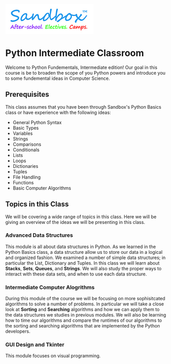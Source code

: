 ![jpg](Sandbox_Logo_new2015.jpg)
# Python Intermediate Classroom

Welcome to Python Fundementals, Intermediate edition! Our goal in this course is be to broaden the scope of you Python powers and introduce you to some fundemental ideas in Computer Science.

## Prerequisites
This class assumes that you have been through Sandbox's Python Basics class or have experience with the following ideas:

* General Python Syntax
* Basic Types
* Variables
* Strings
* Comparisons
* Conditionals
* Lists
* Loops
* Dictionaries
* Tuples
* File Handling
* Functions
* Basic Computer Algorithms

## Topics in this Class
We will be covering a wide range of topics in this class. Here we will be giving an overview of the ideas we will be presenting in this class.

### Advanced Data Structures

This module is all about data structures in Python. As we learned in the Python Basics class, a data structure allow us to store our data in a logical and organized fashion. We examined a number of simple data structures; in particular the List, Dictionary and Tuples. In this class we will learn about **Stacks**, **Sets**, **Queues**, and **Strings**. We will also study the proper ways to interact with these data sets, and when to use each data structure.

### Intermediate Computer Alogrithms

During this module of the course we will be focusing on more sophisitcated algorithms to solve a number of problems. In particular we will take a close look at **Sorting** and **Searching** algorithms and how we can apply them to the data structures we studies in previous modules. We will also be learning how to time our algorithms and compare the runtimes of our algorithms to the sorting and searching algorithms that are implemented by the Python developers.

### GUI Design and Tkinter

This module focuses on visual programming.
